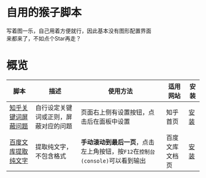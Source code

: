 # 自用的猴子脚本
写着图一乐，自己用着方便就行，因此基本没有图形配置界面   
来都来了，不如点个Star再走？     

# 概览
| 脚本                                                      | 描述                                 | 使用方法                                                                       | 适用网站       | 安装                                                                                         |
| --------------------------------------------------------- | ------------------------------------ | ------------------------------------------------------------------------------ | -------------- | -------------------------------------------------------------------------------------------- |
| [知乎关键词屏蔽问题](script/知乎按关键词屏蔽问题.user.js) | 自行设定关键词或正则，屏蔽对应的问题 | 页面右上侧有设置按钮，点击后在面板中设置                                       | 知乎首页       | [安装](https://github.com/liwh011/UserScript/raw/master/script/知乎按关键词屏蔽问题.user.js) |
| [百度文库提取纯文字](script/百度文库提取纯文字.user.js)   | 提取纯文字，不包含格式               | **手动滚动到最后一页**，点击左上角按钮，按`F12`在`控制台(console)`可以看到输出 | 百度文库文档页 | [安装](https://github.com/liwh011/UserScript/raw/master/script/百度文库提取纯文字.user.js)   |


